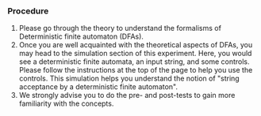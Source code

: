 ### Procedure

1. Please go through the theory to understand the formalisms of Deterministic finite automaton (DFAs).
2. Once you are well acquainted with the theoretical aspects of DFAs, you may head to the simulation section of this experiment. Here, you would see a deterministic finite automata, an input string, and some controls. Please follow the instructions at the top of the page to help you use the controls. This simulation helps you understand the notion of "string acceptance by a deterministic finite automaton".
3. We strongly advise you to do the pre- and post-tests to gain more familiarity with the concepts.
